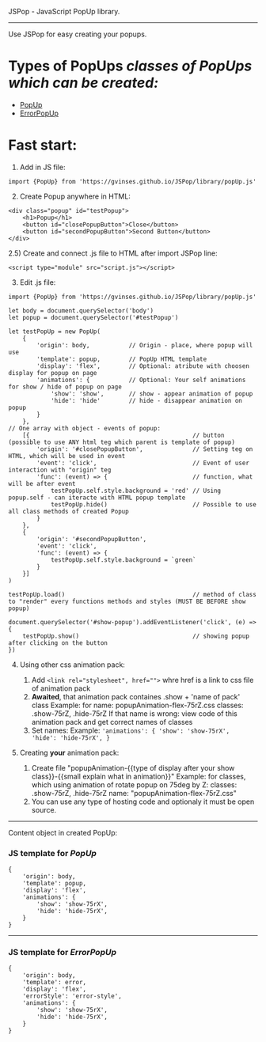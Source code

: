 JSPop - JavaScript PopUp library.
<hr>
<p>
    Use JSPop for easy creating your popups. 
</p>

<h1>Types of PopUps <i>classes of PopUps which can be created:</i></h1> 
<ul>
    <li><a href='#templatePopup'>PopUp</a></li>
    <li><a href='#errorPopup'>ErrorPopUp</a></li>
</ul>

<h1>Fast start:</h1>

1) Add in JS file:
```
import {PopUp} from 'https://gvinses.github.io/JSPop/library/popUp.js'
```

2) Create Popup anywhere in HTML:
```
<div class="popup" id="testPopup">
    <h1>Popup</h1>
    <button id="closePopupButton">Close</button>
    <button id="secondPopupButton">Second Button</button>
</div>
``` 
2.5) Create and connect .js file to HTML after import JSPop line:
```
<script type="module" src="script.js"></script>
```

3) Edit .js file:
```
import {PopUp} from 'https://gvinses.github.io/JSPop/library/popUp.js'

let body = document.querySelector('body')        
let popup = document.querySelector('#testPopup')

let testPopUp = new PopUp(
    {
        'origin': body,           // Origin - place, where popup will use
        'template': popup,        // PopUp HTML template
        'display': 'flex',        // Optional: atribute with choosen display for popup on page  
        'animations': {           // Optional: Your self animations for show / hide of popup on page 
            'show': 'show',       // show - appear animation of popup
            'hide': 'hide'        // hide - disappear animation on popup
        }
    },
// One array with object - events of popup:
    [{                                              // button (possible to use ANY html teg which parent is template of popup)
        'origin': '#closePopupButton',              // Setting teg on HTML, which will be used in event 
        'event': 'click',                           // Event of user interaction with "origin" teg 
        'func': (event) => {                        // function, what will be after event
            testPopUp.self.style.background = 'red' // Using popup.self - can iteracte with HTML popup template
            testPopUp.hide()                        // Possible to use all class methods of created Popup
        }
    },
    {                                               
        'origin': '#secondPopupButton',              
        'event': 'click',
        'func': (event) => {
            testPopUp.self.style.background = `green`
        }
    }]
)

testPopUp.load()                                    // method of class to "render" every functions methods and styles (MUST BE BEFORE show popup)

document.querySelector('#show-popup').addEventListener('click', (e) => {
    testPopUp.show()                                // showing popup after clicking on the button
})
```

4) Using other css animation pack:

    1) Add `<link rel="stylesheet", href="">` whre href is a link to css file of animation pack
    2) <b>Awaited</b>, that animation pack containes .show + 'name of pack' class
        Example:
            for name: popupAnimation-flex-75rZ.css
            classes: .show-75rZ, .hide-75rZ
        If that name is wrong: view code of this animation pack and get correct names of classes
    3) Set names:
        Example:
           ```
           'animations': {
               'show': 'show-75rX',
               'hide': 'hide-75rX',
            }
           ```
5) Creating <b>your</b> animation pack:
    1) Create file "popupAnimation-{{type of display after your show class}}-{{small explain what in animation}}"
        Example:
            for classes, which using animation of rotate popup on 75deg by Z:
                classes: .show-75rZ, .hide-75rZ
                name: "popupAnimation-flex-75rZ.css"
    2) You can use any type of hosting code and optionaly it must be open source.


<hr>

Content object in created PopUp:

<h3 id='templatePopup'>JS template for <i>PopUp</i></h3>

```
{
    'origin': body,
    'template': popup,
    'display': 'flex',
    'animations': {
        'show': 'show-75rX',
        'hide': 'hide-75rX',
    }
}
```

<hr>

<h3 id='errorPopup'>JS template for <i>ErrorPopUp</i></h3>

```
{
    'origin': body,
    'template': error,
    'display': 'flex',
    'errorStyle': 'error-style',
    'animations': {
        'show': 'show-75rX',
        'hide': 'hide-75rX',
    }
}
```
